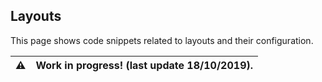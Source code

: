 ## Layouts
This page shows code snippets related to layouts and their configuration.

:warning: | Work in progress! (last update 18/10/2019).
---: | :----
